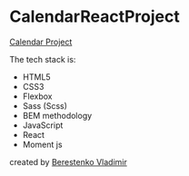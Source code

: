 ﻿# CalendarReactProject

[Calendar Project](https://upbeat-jennings-8c845e.netlify.app)

The tech stack is:

- HTML5
- CSS3
- Flexbox
- Sass (Scss)
- BEM methodology
- JavaScript
- React
- Moment js

created by [Berestenko Vladimir](https://t.me/dokktegund)
